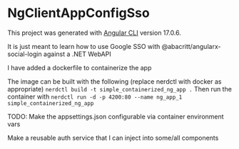# NgClientAppConfigSso

This project was generated with [Angular CLI](https://github.com/angular/angular-cli) version 17.0.6.

It is just meant to learn how to use Google SSO with @abacritt/angularx-social-login against a .NET WebAPI

I have added a dockerfile to containerize the app

The image can be built with the following (replace nerdctl with docker as appropriate)
`nerdctl build -t simple_containerized_ng_app .`
Then run the container with
`nerdctl run -d -p 4200:80 --name ng_app_1 simple_containerized_ng_app`

TODO:
Make the appsettings.json configurable via container environment vars

Make a reusable auth service that I can inject into some/all components